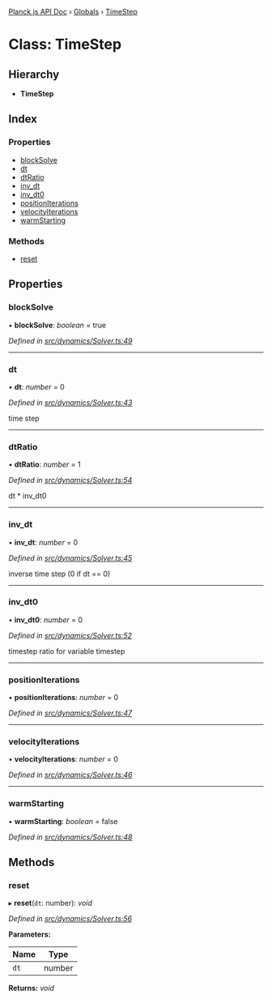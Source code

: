 [Planck.js API Doc](../README.md) › [Globals](../globals.md) › [TimeStep](timestep.md)

# Class: TimeStep

## Hierarchy

* **TimeStep**

## Index

### Properties

* [blockSolve](timestep.md#blocksolve)
* [dt](timestep.md#dt)
* [dtRatio](timestep.md#dtratio)
* [inv_dt](timestep.md#inv_dt)
* [inv_dt0](timestep.md#inv_dt0)
* [positionIterations](timestep.md#positioniterations)
* [velocityIterations](timestep.md#velocityiterations)
* [warmStarting](timestep.md#warmstarting)

### Methods

* [reset](timestep.md#reset)

## Properties

###  blockSolve

• **blockSolve**: *boolean* = true

*Defined in [src/dynamics/Solver.ts:49](https://github.com/shakiba/planck.js/blob/acc3bd8/src/dynamics/Solver.ts#L49)*

___

###  dt

• **dt**: *number* = 0

*Defined in [src/dynamics/Solver.ts:43](https://github.com/shakiba/planck.js/blob/acc3bd8/src/dynamics/Solver.ts#L43)*

time step

___

###  dtRatio

• **dtRatio**: *number* = 1

*Defined in [src/dynamics/Solver.ts:54](https://github.com/shakiba/planck.js/blob/acc3bd8/src/dynamics/Solver.ts#L54)*

dt * inv_dt0

___

###  inv_dt

• **inv_dt**: *number* = 0

*Defined in [src/dynamics/Solver.ts:45](https://github.com/shakiba/planck.js/blob/acc3bd8/src/dynamics/Solver.ts#L45)*

inverse time step (0 if dt == 0)

___

###  inv_dt0

• **inv_dt0**: *number* = 0

*Defined in [src/dynamics/Solver.ts:52](https://github.com/shakiba/planck.js/blob/acc3bd8/src/dynamics/Solver.ts#L52)*

timestep ratio for variable timestep

___

###  positionIterations

• **positionIterations**: *number* = 0

*Defined in [src/dynamics/Solver.ts:47](https://github.com/shakiba/planck.js/blob/acc3bd8/src/dynamics/Solver.ts#L47)*

___

###  velocityIterations

• **velocityIterations**: *number* = 0

*Defined in [src/dynamics/Solver.ts:46](https://github.com/shakiba/planck.js/blob/acc3bd8/src/dynamics/Solver.ts#L46)*

___

###  warmStarting

• **warmStarting**: *boolean* = false

*Defined in [src/dynamics/Solver.ts:48](https://github.com/shakiba/planck.js/blob/acc3bd8/src/dynamics/Solver.ts#L48)*

## Methods

###  reset

▸ **reset**(`dt`: number): *void*

*Defined in [src/dynamics/Solver.ts:56](https://github.com/shakiba/planck.js/blob/acc3bd8/src/dynamics/Solver.ts#L56)*

**Parameters:**

Name | Type |
------ | ------ |
`dt` | number |

**Returns:** *void*
